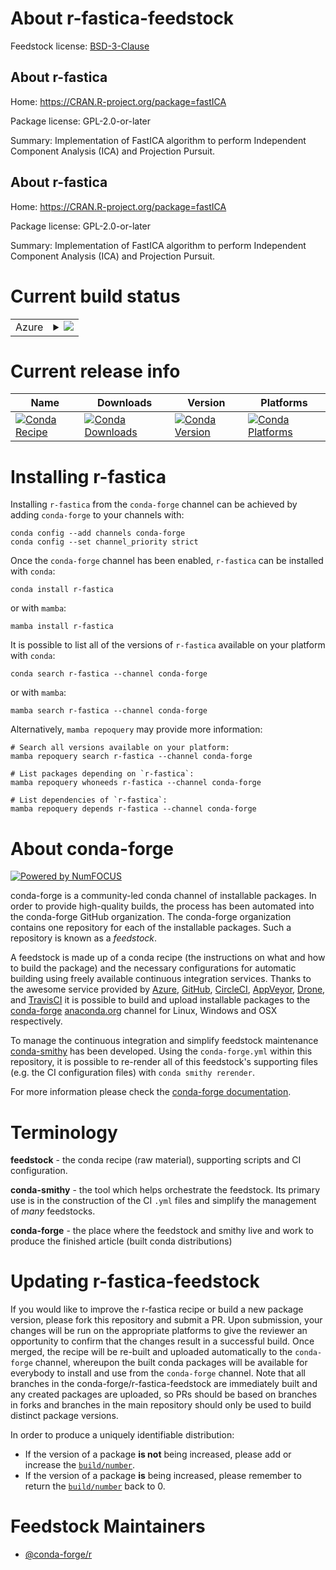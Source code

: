 About r-fastica-feedstock
=========================

Feedstock license: [BSD-3-Clause](https://github.com/conda-forge/r-fastica-feedstock/blob/main/LICENSE.txt)


About r-fastica
---------------

Home: https://CRAN.R-project.org/package=fastICA

Package license: GPL-2.0-or-later

Summary: Implementation of FastICA algorithm to perform Independent Component Analysis (ICA) and Projection Pursuit.

About r-fastica
---------------

Home: https://CRAN.R-project.org/package=fastICA

Package license: GPL-2.0-or-later

Summary: Implementation of FastICA algorithm to perform Independent Component Analysis (ICA) and Projection Pursuit.

Current build status
====================


<table>
    
  <tr>
    <td>Azure</td>
    <td>
      <details>
        <summary>
          <a href="https://dev.azure.com/conda-forge/feedstock-builds/_build/latest?definitionId=1127&branchName=main">
            <img src="https://dev.azure.com/conda-forge/feedstock-builds/_apis/build/status/r-fastica-feedstock?branchName=main">
          </a>
        </summary>
        <table>
          <thead><tr><th>Variant</th><th>Status</th></tr></thead>
          <tbody><tr>
              <td>linux_64_r_base4.3</td>
              <td>
                <a href="https://dev.azure.com/conda-forge/feedstock-builds/_build/latest?definitionId=1127&branchName=main">
                  <img src="https://dev.azure.com/conda-forge/feedstock-builds/_apis/build/status/r-fastica-feedstock?branchName=main&jobName=linux&configuration=linux%20linux_64_r_base4.3" alt="variant">
                </a>
              </td>
            </tr><tr>
              <td>linux_64_r_base4.4</td>
              <td>
                <a href="https://dev.azure.com/conda-forge/feedstock-builds/_build/latest?definitionId=1127&branchName=main">
                  <img src="https://dev.azure.com/conda-forge/feedstock-builds/_apis/build/status/r-fastica-feedstock?branchName=main&jobName=linux&configuration=linux%20linux_64_r_base4.4" alt="variant">
                </a>
              </td>
            </tr><tr>
              <td>linux_aarch64_r_base4.3</td>
              <td>
                <a href="https://dev.azure.com/conda-forge/feedstock-builds/_build/latest?definitionId=1127&branchName=main">
                  <img src="https://dev.azure.com/conda-forge/feedstock-builds/_apis/build/status/r-fastica-feedstock?branchName=main&jobName=linux&configuration=linux%20linux_aarch64_r_base4.3" alt="variant">
                </a>
              </td>
            </tr><tr>
              <td>linux_aarch64_r_base4.4</td>
              <td>
                <a href="https://dev.azure.com/conda-forge/feedstock-builds/_build/latest?definitionId=1127&branchName=main">
                  <img src="https://dev.azure.com/conda-forge/feedstock-builds/_apis/build/status/r-fastica-feedstock?branchName=main&jobName=linux&configuration=linux%20linux_aarch64_r_base4.4" alt="variant">
                </a>
              </td>
            </tr><tr>
              <td>linux_ppc64le_r_base4.3</td>
              <td>
                <a href="https://dev.azure.com/conda-forge/feedstock-builds/_build/latest?definitionId=1127&branchName=main">
                  <img src="https://dev.azure.com/conda-forge/feedstock-builds/_apis/build/status/r-fastica-feedstock?branchName=main&jobName=linux&configuration=linux%20linux_ppc64le_r_base4.3" alt="variant">
                </a>
              </td>
            </tr><tr>
              <td>linux_ppc64le_r_base4.4</td>
              <td>
                <a href="https://dev.azure.com/conda-forge/feedstock-builds/_build/latest?definitionId=1127&branchName=main">
                  <img src="https://dev.azure.com/conda-forge/feedstock-builds/_apis/build/status/r-fastica-feedstock?branchName=main&jobName=linux&configuration=linux%20linux_ppc64le_r_base4.4" alt="variant">
                </a>
              </td>
            </tr><tr>
              <td>osx_64_r_base4.3</td>
              <td>
                <a href="https://dev.azure.com/conda-forge/feedstock-builds/_build/latest?definitionId=1127&branchName=main">
                  <img src="https://dev.azure.com/conda-forge/feedstock-builds/_apis/build/status/r-fastica-feedstock?branchName=main&jobName=osx&configuration=osx%20osx_64_r_base4.3" alt="variant">
                </a>
              </td>
            </tr><tr>
              <td>osx_64_r_base4.4</td>
              <td>
                <a href="https://dev.azure.com/conda-forge/feedstock-builds/_build/latest?definitionId=1127&branchName=main">
                  <img src="https://dev.azure.com/conda-forge/feedstock-builds/_apis/build/status/r-fastica-feedstock?branchName=main&jobName=osx&configuration=osx%20osx_64_r_base4.4" alt="variant">
                </a>
              </td>
            </tr><tr>
              <td>osx_arm64_r_base4.3</td>
              <td>
                <a href="https://dev.azure.com/conda-forge/feedstock-builds/_build/latest?definitionId=1127&branchName=main">
                  <img src="https://dev.azure.com/conda-forge/feedstock-builds/_apis/build/status/r-fastica-feedstock?branchName=main&jobName=osx&configuration=osx%20osx_arm64_r_base4.3" alt="variant">
                </a>
              </td>
            </tr><tr>
              <td>osx_arm64_r_base4.4</td>
              <td>
                <a href="https://dev.azure.com/conda-forge/feedstock-builds/_build/latest?definitionId=1127&branchName=main">
                  <img src="https://dev.azure.com/conda-forge/feedstock-builds/_apis/build/status/r-fastica-feedstock?branchName=main&jobName=osx&configuration=osx%20osx_arm64_r_base4.4" alt="variant">
                </a>
              </td>
            </tr><tr>
              <td>win_64_r_base4.3</td>
              <td>
                <a href="https://dev.azure.com/conda-forge/feedstock-builds/_build/latest?definitionId=1127&branchName=main">
                  <img src="https://dev.azure.com/conda-forge/feedstock-builds/_apis/build/status/r-fastica-feedstock?branchName=main&jobName=win&configuration=win%20win_64_r_base4.3" alt="variant">
                </a>
              </td>
            </tr><tr>
              <td>win_64_r_base4.4</td>
              <td>
                <a href="https://dev.azure.com/conda-forge/feedstock-builds/_build/latest?definitionId=1127&branchName=main">
                  <img src="https://dev.azure.com/conda-forge/feedstock-builds/_apis/build/status/r-fastica-feedstock?branchName=main&jobName=win&configuration=win%20win_64_r_base4.4" alt="variant">
                </a>
              </td>
            </tr>
          </tbody>
        </table>
      </details>
    </td>
  </tr>
</table>

Current release info
====================

| Name | Downloads | Version | Platforms |
| --- | --- | --- | --- |
| [![Conda Recipe](https://img.shields.io/badge/recipe-r--fastica-green.svg)](https://anaconda.org/conda-forge/r-fastica) | [![Conda Downloads](https://img.shields.io/conda/dn/conda-forge/r-fastica.svg)](https://anaconda.org/conda-forge/r-fastica) | [![Conda Version](https://img.shields.io/conda/vn/conda-forge/r-fastica.svg)](https://anaconda.org/conda-forge/r-fastica) | [![Conda Platforms](https://img.shields.io/conda/pn/conda-forge/r-fastica.svg)](https://anaconda.org/conda-forge/r-fastica) |

Installing r-fastica
====================

Installing `r-fastica` from the `conda-forge` channel can be achieved by adding `conda-forge` to your channels with:

```
conda config --add channels conda-forge
conda config --set channel_priority strict
```

Once the `conda-forge` channel has been enabled, `r-fastica` can be installed with `conda`:

```
conda install r-fastica
```

or with `mamba`:

```
mamba install r-fastica
```

It is possible to list all of the versions of `r-fastica` available on your platform with `conda`:

```
conda search r-fastica --channel conda-forge
```

or with `mamba`:

```
mamba search r-fastica --channel conda-forge
```

Alternatively, `mamba repoquery` may provide more information:

```
# Search all versions available on your platform:
mamba repoquery search r-fastica --channel conda-forge

# List packages depending on `r-fastica`:
mamba repoquery whoneeds r-fastica --channel conda-forge

# List dependencies of `r-fastica`:
mamba repoquery depends r-fastica --channel conda-forge
```


About conda-forge
=================

[![Powered by
NumFOCUS](https://img.shields.io/badge/powered%20by-NumFOCUS-orange.svg?style=flat&colorA=E1523D&colorB=007D8A)](https://numfocus.org)

conda-forge is a community-led conda channel of installable packages.
In order to provide high-quality builds, the process has been automated into the
conda-forge GitHub organization. The conda-forge organization contains one repository
for each of the installable packages. Such a repository is known as a *feedstock*.

A feedstock is made up of a conda recipe (the instructions on what and how to build
the package) and the necessary configurations for automatic building using freely
available continuous integration services. Thanks to the awesome service provided by
[Azure](https://azure.microsoft.com/en-us/services/devops/), [GitHub](https://github.com/),
[CircleCI](https://circleci.com/), [AppVeyor](https://www.appveyor.com/),
[Drone](https://cloud.drone.io/welcome), and [TravisCI](https://travis-ci.com/)
it is possible to build and upload installable packages to the
[conda-forge](https://anaconda.org/conda-forge) [anaconda.org](https://anaconda.org/)
channel for Linux, Windows and OSX respectively.

To manage the continuous integration and simplify feedstock maintenance
[conda-smithy](https://github.com/conda-forge/conda-smithy) has been developed.
Using the ``conda-forge.yml`` within this repository, it is possible to re-render all of
this feedstock's supporting files (e.g. the CI configuration files) with ``conda smithy rerender``.

For more information please check the [conda-forge documentation](https://conda-forge.org/docs/).

Terminology
===========

**feedstock** - the conda recipe (raw material), supporting scripts and CI configuration.

**conda-smithy** - the tool which helps orchestrate the feedstock.
                   Its primary use is in the construction of the CI ``.yml`` files
                   and simplify the management of *many* feedstocks.

**conda-forge** - the place where the feedstock and smithy live and work to
                  produce the finished article (built conda distributions)


Updating r-fastica-feedstock
============================

If you would like to improve the r-fastica recipe or build a new
package version, please fork this repository and submit a PR. Upon submission,
your changes will be run on the appropriate platforms to give the reviewer an
opportunity to confirm that the changes result in a successful build. Once
merged, the recipe will be re-built and uploaded automatically to the
`conda-forge` channel, whereupon the built conda packages will be available for
everybody to install and use from the `conda-forge` channel.
Note that all branches in the conda-forge/r-fastica-feedstock are
immediately built and any created packages are uploaded, so PRs should be based
on branches in forks and branches in the main repository should only be used to
build distinct package versions.

In order to produce a uniquely identifiable distribution:
 * If the version of a package **is not** being increased, please add or increase
   the [``build/number``](https://docs.conda.io/projects/conda-build/en/latest/resources/define-metadata.html#build-number-and-string).
 * If the version of a package **is** being increased, please remember to return
   the [``build/number``](https://docs.conda.io/projects/conda-build/en/latest/resources/define-metadata.html#build-number-and-string)
   back to 0.

Feedstock Maintainers
=====================

* [@conda-forge/r](https://github.com/orgs/conda-forge/teams/r/)

